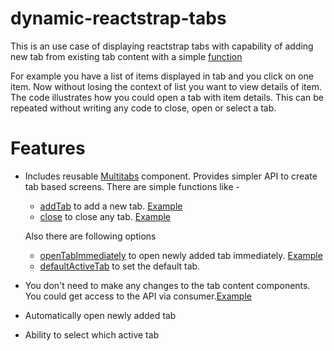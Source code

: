 # dynamic-reactstrap-tabs

This is an use case of displaying reactstrap tabs with capability of adding new tab from existing tab content with a simple [function][at]

For example you have a list of items displayed in tab and you click on one item. Now without losing the context of list you want to view details of item. The code illustrates how you could open a tab with item details. This can be repeated without writing any code to close, open or select a tab.

# Features

- Includes reusable [Multitabs][mt] component. Provides simpler API to create tab based screens. There are simple functions like -

  - [addTab][at] to add a new tab. [Example][at-ex]
  - [close][ct] to close any tab. [Example][ct-ex]

  Also there are following options

  - [openTabImmediately][oti] to open newly added tab immediately. [Example][oti-ex]
  - [defaultActiveTab][att] to set the default tab.

- You don't need to make any changes to the tab content components. You could get access to the API via consumer.[Example][con]

- Automatically open newly added tab
- Ability to select which active tab

[mt]: https://github.com/bmhaskar/dynamic-reactstrap-tabs/blob/master/src/components/MutiTabs.js
[at]: https://github.com/bmhaskar/dynamic-reactstrap-tabs/blob/master/src/components/MutiTabs.js#L46
[at-ex]: https://github.com/bmhaskar/dynamic-reactstrap-tabs/blob/master/src/index.js#L18
[ct]: https://github.com/bmhaskar/dynamic-reactstrap-tabs/blob/master/src/components/MutiTabs.js#L84
[ct-ex]: https://github.com/bmhaskar/dynamic-reactstrap-tabs/blob/master/src/index.js#L23
[oti]: https://github.com/bmhaskar/dynamic-reactstrap-tabs/blob/master/src/components/MutiTabs.js#L43
[oti-ex]: https://github.com/bmhaskar/dynamic-reactstrap-tabs/blob/master/src/index.js#L77
[att]: https://github.com/bmhaskar/dynamic-reactstrap-tabs/blob/master/src/index.js#L77
[con]: https://github.com/bmhaskar/dynamic-reactstrap-tabs/blob/master/src/index.js#L11
